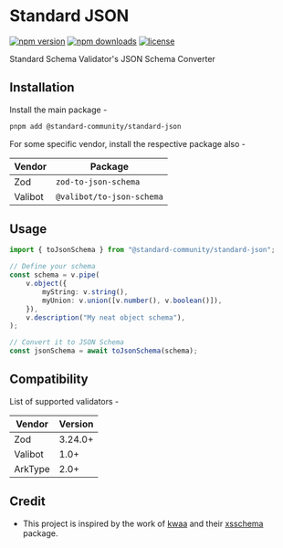 # Standard JSON

[![npm version](https://img.shields.io/npm/v/@standard-community/standard-json.svg)](https://npmjs.org/package/@standard-community/standard-json "View this project on NPM")
[![npm downloads](https://img.shields.io/npm/dm/@standard-community/standard-json)](https://www.npmjs.com/package/@standard-community/standard-json)
[![license](https://img.shields.io/npm/l/@standard-community/standard-json)](LICENSE)

Standard Schema Validator's JSON Schema Converter

## Installation

Install the main package -

```sh
pnpm add @standard-community/standard-json
```

For some specific vendor, install the respective package also -

| Vendor  | Package |
| ------- | ------- |
| Zod     | `zod-to-json-schema` |
| Valibot | `@valibot/to-json-schema` |

## Usage

```ts
import { toJsonSchema } from "@standard-community/standard-json";

// Define your schema
const schema = v.pipe(
    v.object({
        myString: v.string(),
        myUnion: v.union([v.number(), v.boolean()]),
    }),
    v.description("My neat object schema"),
);

// Convert it to JSON Schema
const jsonSchema = await toJsonSchema(schema);
```

## Compatibility

List of supported validators -

| Vendor  | Version |
| ------- | ------- |
| Zod     | 3.24.0+ |
| Valibot | 1.0+    |
| ArkType | 2.0+    |

## Credit

- This project is inspired by the work of [kwaa](https://github.com/kwaa) and their [xsschema](https://xsai.js.org/docs/packages/top-level/xsschema) package.
